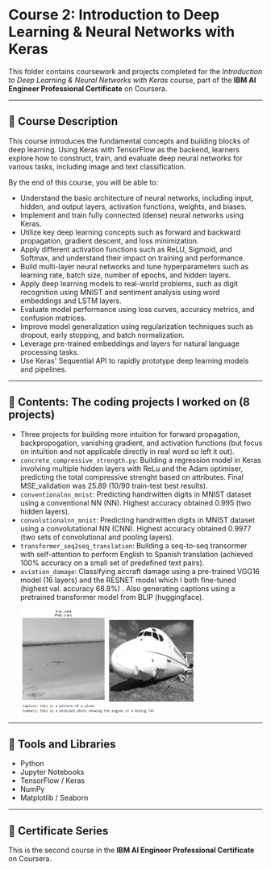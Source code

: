 # Course 2: Introduction to Deep Learning & Neural Networks with Keras

This folder contains coursework and projects completed for the *Introduction to Deep Learning & Neural Networks with Keras* course, part of the **IBM AI Engineer Professional Certificate** on Coursera.

---

## 🧠 Course Description  
This course introduces the fundamental concepts and building blocks of deep learning. Using Keras with TensorFlow as the backend, learners explore how to construct, train, and evaluate deep neural networks for various tasks, including image and text classification.

By the end of this course, you will be able to:

- Understand the basic architecture of neural networks, including input, hidden, and output layers, activation functions, weights, and biases.
- Implement and train fully connected (dense) neural networks using Keras.
- Utilize key deep learning concepts such as forward and backward propagation, gradient descent, and loss minimization.
- Apply different activation functions such as ReLU, Sigmoid, and Softmax, and understand their impact on training and performance.
- Build multi-layer neural networks and tune hyperparameters such as learning rate, batch size, number of epochs, and hidden layers.
- Apply deep learning models to real-world problems, such as digit recognition using MNIST and sentiment analysis using word embeddings and LSTM layers.
- Evaluate model performance using loss curves, accuracy metrics, and confusion matrices.
- Improve model generalization using regularization techniques such as dropout, early stopping, and batch normalization.
- Leverage pre-trained embeddings and layers for natural language processing tasks.
- Use Keras' Sequential API to rapidly prototype deep learning models and pipelines.

---

## 📂 Contents: The coding projects I worked on (8 projects)
- Three projects for building more intuïtion for forward propagation, backpropogation, vanishing gradient, and activation functions (but focus on intuïtion and not applicable directly in real word so left it out).
- `concrete_compressive_strength.py`: Building a regression model in Keras involving multiple hidden layers with ReLu and the Adam optimiser, predicting the total compressive strenght based on attributes. Final MSE_validation was 25.89 (10/90 train-test best results).
- `conventionalnn_mnist`: Predicting handrwitten digits in MNIST dataset using a conventional NN (NN). Highest accuracy obtained 0.995 (two hidden layers).
- `convolutionalnn_mnist`: Predicting handrwitten digits in MNIST dataset using a convolutational NN (CNN). Highest accuracy obtained 0.9977 (two sets of convolutional and pooling layers).
- `transformer_seq2seq_translation`: Building a seq-to-seq transormer with self-attention to perform English to Spanish translation (achieved 100% accuracy on a small set of predefined text pairs). 
- `aviation_damage`: Classifying aircraft damage using a pre-trained VGG16 model (16 layers) and the RESNET model which I both fine-tuned (highest val. accuracy 68.8%) . Also generating captions using a pretrained transformer model from BLIP (huggingface).<p>
  <img src="Images/crack.png" alt="Airplane Crack" width="170"/> <img src="Images/boeing747.png" alt="Boeing747" width="170"/> <img src="Images/captionandsummary.png" alt="CV understanding" width="270"/>
---

## 🔧 Tools and Libraries

- Python  
- Jupyter Notebooks  
- TensorFlow / Keras  
- NumPy  
- Matplotlib / Seaborn  

---

## 📌 Certificate Series  
This is the second course in the **IBM AI Engineer Professional Certificate** on Coursera.
